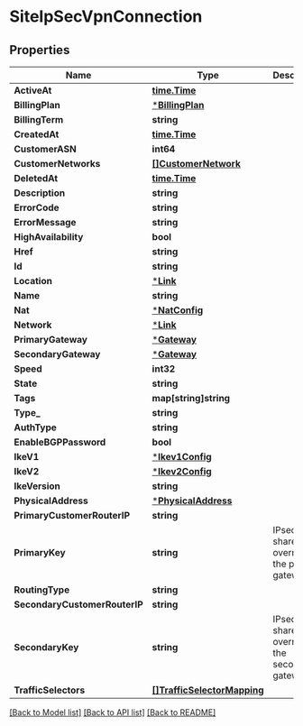 # SiteIpSecVpnConnection

## Properties
Name | Type | Description | Notes
------------ | ------------- | ------------- | -------------
**ActiveAt** | [**time.Time**](time.Time.md) |  | [optional] 
**BillingPlan** | [***BillingPlan**](BillingPlan.md) |  | [optional] 
**BillingTerm** | **string** |  | 
**CreatedAt** | [**time.Time**](time.Time.md) |  | [optional] 
**CustomerASN** | **int64** |  | [optional] 
**CustomerNetworks** | [**[]CustomerNetwork**](CustomerNetwork.md) |  | [optional] 
**DeletedAt** | [**time.Time**](time.Time.md) |  | [optional] 
**Description** | **string** |  | [optional] 
**ErrorCode** | **string** |  | [optional] 
**ErrorMessage** | **string** |  | [optional] 
**HighAvailability** | **bool** |  | [optional] 
**Href** | **string** |  | [optional] 
**Id** | **string** |  | [optional] 
**Location** | [***Link**](Link.md) |  | 
**Name** | **string** |  | 
**Nat** | [***NatConfig**](NATConfig.md) |  | [optional] 
**Network** | [***Link**](Link.md) |  | [optional] 
**PrimaryGateway** | [***Gateway**](Gateway.md) |  | [optional] 
**SecondaryGateway** | [***Gateway**](Gateway.md) |  | [optional] 
**Speed** | **int32** |  | 
**State** | **string** |  | [optional] 
**Tags** | **map[string]string** |  | [optional] 
**Type_** | **string** |  | 
**AuthType** | **string** |  | 
**EnableBGPPassword** | **bool** |  | [optional] 
**IkeV1** | [***Ikev1Config**](IKEV1Config.md) |  | [optional] 
**IkeV2** | [***Ikev2Config**](IKEV2Config.md) |  | [optional] 
**IkeVersion** | **string** |  | 
**PhysicalAddress** | [***PhysicalAddress**](PhysicalAddress.md) |  | [optional] 
**PrimaryCustomerRouterIP** | **string** |  | 
**PrimaryKey** | **string** | IPsec pre-shared key override for the primary gateway | [optional] 
**RoutingType** | **string** |  | 
**SecondaryCustomerRouterIP** | **string** |  | [optional] 
**SecondaryKey** | **string** | IPsec pre-shared key override for the secondary gateway | [optional] 
**TrafficSelectors** | [**[]TrafficSelectorMapping**](TrafficSelectorMapping.md) |  | [optional] 

[[Back to Model list]](../README.md#documentation-for-models) [[Back to API list]](../README.md#documentation-for-api-endpoints) [[Back to README]](../README.md)


